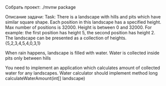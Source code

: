 Собрать проект: ./mvnw package

Описание задачи:
Task: There is a landscape with hills and pits which have similar square shape. Each
position in this landscape has a specified height. Max number of positions is 32000.
Height is between 0 and 32000.
For example: the first position has height 5, the second position has height 2. The
landscape can be presented as a collection of heights. {5,2,3,4,5,4,0,3,1}

When rain happens, landscape is filled with water. Water is collected inside pits only
between hills

You need to implement an application which calculates amount of collected water for any
landscapes. Water calculator should implement method long
calculateWaterAmount(int[] landscape)